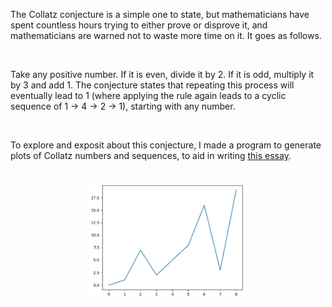The Collatz conjecture is a simple one to state, but mathematicians have spent countless hours trying to either prove or disprove it, and mathematicians are warned not to waste more time on it. It goes as follows.

<br>

Take any positive number. If it is even, divide it by 2. If it is odd, multiply it by 3 and add 1. The conjecture states that repeating this process will eventually lead to 1 (where applying the rule again leads to a cyclic sequence of 1 -> 4 -> 2 -> 1), starting with any number.

<br>

To explore and exposit about this conjecture, I made a program to generate plots of Collatz numbers and sequences, to aid in writing <u><a href="https://medium.com/@varadkulk123/the-collatz-conjecture-68130a357486">this essay</a></u>.

<br>

<div style="display: flex; justify-content: center;">
    <img src="/media/collatz.png" width="50%">
</div>